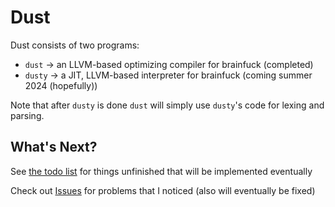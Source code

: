 # Dust

Dust consists of two programs:
- `dust` -> an LLVM-based optimizing compiler for brainfuck (completed)
- `dusty` -> a JIT, LLVM-based interpreter for brainfuck (coming summer 2024 (hopefully))

Note that after `dusty` is done `dust` will simply use `dusty`'s code for lexing and parsing.

## What's Next?

See [the todo list](TODO.md) for things unfinished that will be implemented eventually

Check out [Issues](https://github.com/AntimatterReactor/Dust/issues) for problems that I noticed (also will eventually be fixed)
